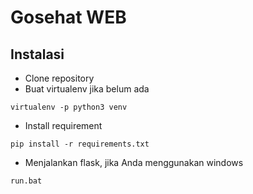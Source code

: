 # Gosehat WEB
## Instalasi
- Clone repository
- Buat virtualenv jika belum ada
~~~~
virtualenv -p python3 venv
~~~~
- Install requirement
~~~~
pip install -r requirements.txt
~~~~
- Menjalankan flask, jika Anda menggunakan windows
~~~~
run.bat
~~~~